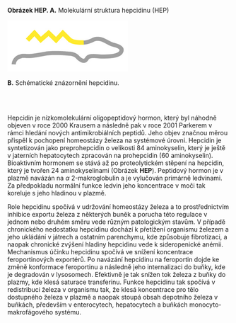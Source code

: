 <div class="w3-row">
<div class="w3-half w3-center">


<bdl-pdb-pdbe-molstar id="pdb1m4e" molecule-id="1m4e" hide-controls="true" height="500px"  visual-style="ball-and-stick"></bdl-pdb-pdbe-molstar>
**Obrázek HEP. A.** Molekulární struktura hepcidinu (HEP) 

![imagehepcidine](imagehepcidine.png)

**B.** Schématické znázornění hepcidinu.

</div>
<div class="w3-half">
<div class="w3-justify w3-margin-left">

<br/>
<br/>

Hepcidin je nízkomolekulární oligopeptidový hormon, který byl náhodně objeven v roce 2000 Krausem a následně pak v roce 2001 Parkerem v rámci hledání nových antimikrobiálních peptidů. Jeho objev značnou měrou přispěl k pochopení homeostázy železa na systémové úrovni. Hepcidin je syntetizován jako preprohepcidin o velikosti 84 aminokyselin, který je ještě v jaterních hepatocytech zpracován na prohepcidin (60 aminokyselin). Bioaktivním hormonem se stává až po proteolytickém stěpení na hepcidin, který je tvořen 24 aminokyselinami (Obrázek **HEP**). Peptidový hormon je v plazmě navázán na $\alpha$ 2-makroglobulin a je vylučován primárně ledvinami. Za předpokladu normální funkce ledvin jeho koncentrace v moči tak koreluje s jeho hladinou v plazmě.

Role hepcidinu spočívá v udržování homeostázy železa a to prostřednictvím inhibice exportu železa z některých buněk a porucha této regulace v jednom nebo druhém směru vede různým patologickým stavům. V případě chronického nedostatku hepcidinu dochází k přetížení organismu železem a jeho ukládání v játrech a ostatním parenchymu, kde způsobuje fibrotizaci, a naopak chronické zvýšení hladiny hepcidinu vede k sideropenické anémii. Mechanismus účinku hepcidinu spočívá ve snížení koncentrace feroportinových exportérů. Po navázání hepcidinu na feroportin dojde ke změně konformace feroportinu a následně jeho internalizaci do buňky, kde je degradován v lysosomech. Efektivně je tak snížen tok železa z buňky do plazmy, kde klesá saturace transferinu. Funkce hepcidinu tak spočívá v redistribuci železa v organismu tak, že klesá koncentrace pro tělo dostupného železa v plazmě a naopak stoupá obsah depotního železa v buňkách, především v enterocytech, hepatocytech a buňkách monocyto-makrofágového systému.

<bdl-quiz question="V obrázku molekulární struktury je přeponuto do režimu zobrazení atomů a vazeb. Hepcidin obsahuje atomy síry, kolik atomů síry vidíte v zobrazené struktuře a kolik disulfidových můstků tvoří vazbu?" answers="9 atomů síry a 4 disulfidové vazby|2 atomy a 1 disulfidová vazba" correctoptions="true|false" explanations="ano. V obrázku žluté kuličky a žluté vazby|ne" buttontitle="zkontrolovat odpověď"></bdl-quiz>

</div>
</div>
</div>
